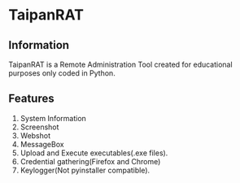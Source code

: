 # TaipanRAT

## Information

TaipanRAT is a Remote Administration Tool created for educational purposes only coded in Python. 

## Features

1. System Information 
2. Screenshot
3. Webshot
4. MessageBox
5. Upload and Execute executables(.exe files).
6. Credential gathering(Firefox and Chrome)
7. Keylogger(Not pyinstaller compatible).
